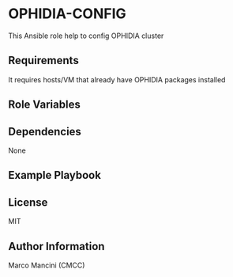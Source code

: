 OPHIDIA-CONFIG
==============

This Ansible role help to config OPHIDIA cluster

Requirements
------------

It requires hosts/VM that already have OPHIDIA packages installed

Role Variables
--------------



Dependencies
------------

None

Example Playbook
----------------

License
-------

MIT

Author Information
------------------

Marco Mancini (CMCC)
